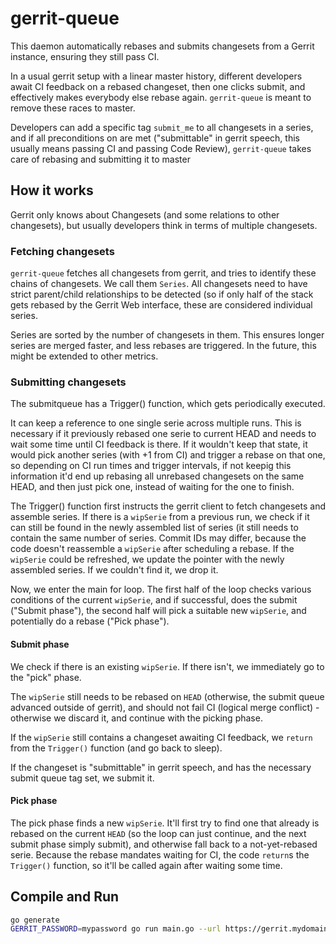 # gerrit-queue

This daemon automatically rebases and submits changesets from a Gerrit
instance, ensuring they still pass CI.

In a usual gerrit setup with a linear master history, different developers
await CI feedback on a rebased changeset, then one clicks submit, and
effectively makes everybody else rebase again. `gerrit-queue` is meant to
remove these races to master.

Developers can add a specific tag `submit_me` to all changesets in a series,
and if all preconditions on are met ("submittable" in gerrit speech, this
usually means passing CI and passing Code Review), `gerrit-queue` takes care of
rebasing and submitting it to master

## How it works
Gerrit only knows about Changesets (and some relations to other changesets),
but usually developers think in terms of multiple changesets.

### Fetching changesets
`gerrit-queue` fetches all changesets from gerrit, and tries to identify these
chains of changesets. We call them `Series`. All changesets need to have strict
parent/child relationships to be detected (so if only half of the stack gets
rebased by the Gerrit Web interface, these are considered individual series.

Series are sorted by the number of changesets in them. This ensures longer
series are merged faster, and less rebases are triggered. In the future, this
might be extended to other metrics.

### Submitting changesets
The submitqueue has a Trigger() function, which gets periodically executed.

It can keep a reference to one single serie across multiple runs. This is
necessary if it previously rebased one serie to current HEAD and needs to wait
some time until CI feedback is there. If it wouldn't keep that state, it would
pick another series (with +1 from CI) and trigger a rebase on that one, so
depending on CI run times and trigger intervals, if not keepig this information
it'd end up rebasing all unrebased changesets on the same HEAD, and then just
pick one, instead of waiting for the one to finish.

The Trigger() function first instructs the gerrit client to fetch changesets
and assemble series.
If there is a `wipSerie` from a previous run, we check if it can still be found
in the newly assembled list of series (it still needs to contain the same
number of series. Commit IDs may differ, because the code doesn't reassemble a
`wipSerie` after scheduling a rebase.
If the `wipSerie` could be refreshed, we update the pointer with the newly
assembled series. If we couldn't find it, we drop it.

Now, we enter the main for loop. The first half of the loop checks various
conditions of the current `wipSerie`, and if successful, does the submit
("Submit phase"), the second half will pick a suitable new `wipSerie`, and
potentially do a rebase ("Pick phase").

#### Submit phase
We check if there is an existing `wipSerie`. If there isn't, we immediately go to
the "pick" phase.

The `wipSerie` still needs to be rebased on `HEAD` (otherwise, the submit queue
advanced outside of gerrit), and should not fail CI (logical merge conflict) -
otherwise we discard it, and continue with the picking phase.

If the `wipSerie` still contains a changeset awaiting CI feedback, we `return`
from the `Trigger()` function (and go back to sleep).

If the changeset is "submittable" in gerrit speech, and has the necessary
submit queue tag set, we submit it.

#### Pick phase
The pick phase finds a new `wipSerie`. It'll first try to find one that already
is rebased on the current `HEAD` (so the loop can just continue, and the next
submit phase simply submit), and otherwise fall back to a not-yet-rebased
serie. Because the rebase mandates waiting for CI, the code `return`s the
`Trigger()` function, so it'll be called again after waiting some time.

## Compile and Run
```sh
go generate
GERRIT_PASSWORD=mypassword go run main.go --url https://gerrit.mydomain.com --username myuser --project myproject
```
